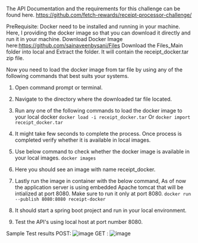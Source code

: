 The API Documentation and the requirements for this challenge can be found here.
https://github.com/fetch-rewards/receipt-processor-challenge/

PreRequisite: Docker need to be installed and running in your machine.
Here, I providing the docker image so that you can download it directly and run it in your machine.
Download Docker Image here:https://github.com/sainaveenbysani/Files
Download the Files_Main folder into local and Extract the folder. It will contain the receipt_docker.tar zip file.

Now you need to load the docker image from tar file by using any of the following commands that best suits your systems.
1) Open command prompt or terminal.
2) Navigate to the directory where the downloaded tar file located.
3) Run any one of the following commands to load the docker image to your local docker
   `docker load -i receipt_docker.tar`
    Or
   `docker import receipt_docker.tar`
   
5) It might take few seconds to complete the process. Once process is completed verify whether it is available in local images.
6) Use below command to check whether the docker image is available in your local images.
   `docker images`
7) Here you should see an image with name receipt_docker.
8) Lastly run the image in container with the below command, As of now the application server is using embedded Apache tomcat that will be intialized at port 8080. Make sure to run it only at port 8080.
   `docker run --publish 8080:8080 receipt-docker`
9) It should start a spring boot project and run in your local environment.
10) Test the API's using local host at port number 8080.

Sample Test results 
POST: ![image](https://github.com/sainaveenbysani/receipt_processor/assets/135251127/6afd8352-0227-4b8e-a606-99892d0d0f01)
GET : ![image](https://github.com/sainaveenbysani/receipt_processor/assets/135251127/72c51052-9c9b-4bf3-a82f-4a8d657aecda)




